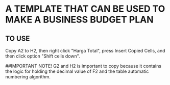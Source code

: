 # A TEMPLATE THAT CAN BE USED TO MAKE A BUSINESS BUDGET PLAN

## TO USE
Copy A2 to H2, then right click "Harga Total", press Insert Copied Cells, and then click option "Shift cells down".

##IMPORTANT NOTE!
G2 and H2 is important to copy because it contains the logic for holding the decimal value of F2 and the table automatic numbering algorithm.
